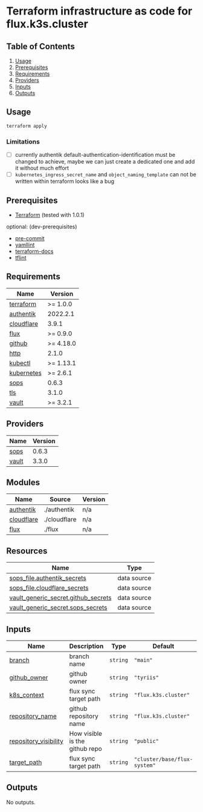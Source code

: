 <!-- markdownlint-disable MD033 -->

# Terraform infrastructure as code for flux.k3s.cluster

## Table of Contents

1. [Usage](#usage)
2. [Prerequisites](#prerequisites)
3. [Requirements](#requirements)
4. [Providers](#Providers)
5. [Inputs](#inputs)
6. [Outputs](#outputs)

## Usage

```bash
terraform apply
```

### Limitations

- [ ] currently authentik default-authentication-identification must be changed to achieve, maybe we can just create a dedicated one and add it without much effort
- [ ] `kubernetes_ingress_secret_name` and `object_naming_template` can not be written within terraform looks like a bug

## Prerequisites

- [Terraform](https://www.terraform.io/) (tested with 1.0.1)

optional: (dev-prerequisites)

- [pre-commit](https://pre-commit.com/)
- [yamllint](https://github.com/adrienverge/yamllint)
- [terraform-docs](https://github.com/terraform-docs/terraform-docs)
- [tflint](https://github.com/terraform-linters/tflint)

<!-- BEGIN_TF_DOCS -->
## Requirements

| Name | Version |
|------|---------|
| <a name="requirement_terraform"></a> [terraform](#requirement\_terraform) | >= 1.0.0 |
| <a name="requirement_authentik"></a> [authentik](#requirement\_authentik) | 2022.2.1 |
| <a name="requirement_cloudflare"></a> [cloudflare](#requirement\_cloudflare) | 3.9.1 |
| <a name="requirement_flux"></a> [flux](#requirement\_flux) | >= 0.9.0 |
| <a name="requirement_github"></a> [github](#requirement\_github) | >= 4.18.0 |
| <a name="requirement_http"></a> [http](#requirement\_http) | 2.1.0 |
| <a name="requirement_kubectl"></a> [kubectl](#requirement\_kubectl) | >= 1.13.1 |
| <a name="requirement_kubernetes"></a> [kubernetes](#requirement\_kubernetes) | >= 2.6.1 |
| <a name="requirement_sops"></a> [sops](#requirement\_sops) | 0.6.3 |
| <a name="requirement_tls"></a> [tls](#requirement\_tls) | 3.1.0 |
| <a name="requirement_vault"></a> [vault](#requirement\_vault) | >= 3.2.1 |

## Providers

| Name | Version |
|------|---------|
| <a name="provider_sops"></a> [sops](#provider\_sops) | 0.6.3 |
| <a name="provider_vault"></a> [vault](#provider\_vault) | 3.3.0 |

## Modules

| Name | Source | Version |
|------|--------|---------|
| <a name="module_authentik"></a> [authentik](#module\_authentik) | ./authentik | n/a |
| <a name="module_cloudflare"></a> [cloudflare](#module\_cloudflare) | ./cloudflare | n/a |
| <a name="module_flux"></a> [flux](#module\_flux) | ./flux | n/a |

## Resources

| Name | Type |
|------|------|
| [sops_file.authentik_secrets](https://registry.terraform.io/providers/carlpett/sops/0.6.3/docs/data-sources/file) | data source |
| [sops_file.cloudflare_secrets](https://registry.terraform.io/providers/carlpett/sops/0.6.3/docs/data-sources/file) | data source |
| [vault_generic_secret.github_secrets](https://registry.terraform.io/providers/hashicorp/vault/latest/docs/data-sources/generic_secret) | data source |
| [vault_generic_secret.sops_secrets](https://registry.terraform.io/providers/hashicorp/vault/latest/docs/data-sources/generic_secret) | data source |

## Inputs

| Name | Description | Type | Default | Required |
|------|-------------|------|---------|:--------:|
| <a name="input_branch"></a> [branch](#input\_branch) | branch name | `string` | `"main"` | no |
| <a name="input_github_owner"></a> [github\_owner](#input\_github\_owner) | github owner | `string` | `"tyriis"` | no |
| <a name="input_k8s_context"></a> [k8s\_context](#input\_k8s\_context) | flux sync target path | `string` | `"flux.k3s.cluster"` | no |
| <a name="input_repository_name"></a> [repository\_name](#input\_repository\_name) | github repository name | `string` | `"flux.k3s.cluster"` | no |
| <a name="input_repository_visibility"></a> [repository\_visibility](#input\_repository\_visibility) | How visible is the github repo | `string` | `"public"` | no |
| <a name="input_target_path"></a> [target\_path](#input\_target\_path) | flux sync target path | `string` | `"cluster/base/flux-system"` | no |

## Outputs

No outputs.
<!-- END_TF_DOCS -->

